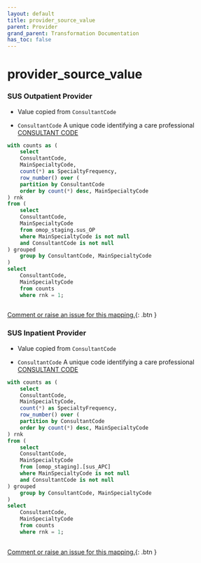 ```yaml
---
layout: default
title: provider_source_value
parent: Provider
grand_parent: Transformation Documentation
has_toc: false
---
```

# provider_source_value
### SUS Outpatient Provider
* Value copied from `ConsultantCode`

* `ConsultantCode` A unique code identifying a care professional [CONSULTANT CODE](https://www.datadictionary.nhs.uk/data_elements/consultant_code.html)

```sql
with counts as (
	select 
	ConsultantCode,
	MainSpecialtyCode,
	count(*) as SpecialtyFrequency,
	row_number() over (
	partition by ConsultantCode 
	order by count(*) desc, MainSpecialtyCode
) rnk
from (
	select
	ConsultantCode,
	MainSpecialtyCode
	from omop_staging.sus_OP 
	where MainSpecialtyCode is not null
	and ConsultantCode is not null
) grouped
	group by ConsultantCode, MainSpecialtyCode
)
select 
	ConsultantCode,
	MainSpecialtyCode
	from counts
	where rnk = 1;
	
```


[Comment or raise an issue for this mapping.](https://github.com/answerdigital/oxford-omop-data-mapper/issues/new?title=OMOP%20Provider%20table%20provider_source_value%20field%20SUS%20Outpatient%20Provider%20mapping){: .btn }
### SUS Inpatient Provider
* Value copied from `ConsultantCode`

* `ConsultantCode` A unique code identifying a care professional [CONSULTANT CODE](https://www.datadictionary.nhs.uk/data_elements/consultant_code.html)

```sql
with counts as (
	select 
	ConsultantCode,
	MainSpecialtyCode,
	count(*) as SpecialtyFrequency,
	row_number() over (
	partition by ConsultantCode 
	order by count(*) desc, MainSpecialtyCode
) rnk
from (
	select
	ConsultantCode,
	MainSpecialtyCode
	from [omop_staging].[sus_APC]
	where MainSpecialtyCode is not null
	and ConsultantCode is not null
) grouped
	group by ConsultantCode, MainSpecialtyCode
)
select 
	ConsultantCode,
	MainSpecialtyCode
	from counts
	where rnk = 1;
	
```


[Comment or raise an issue for this mapping.](https://github.com/answerdigital/oxford-omop-data-mapper/issues/new?title=OMOP%20Provider%20table%20provider_source_value%20field%20SUS%20Inpatient%20Provider%20mapping){: .btn }
